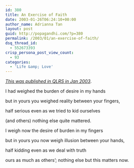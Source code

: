 ```yaml
---
id: 380
title: An Exercise of Faith
date: 2003-01-26T06:24:10+00:00
author_name: Adrianna Tan
layout: post
guid: http://popagandhi.com/?p=380
permalink: /2003/01/an-exercise-of-faith/
dsq_thread_id:
  - 552673393
crisp_persona_post_view_count:
  - 93
categories:
  - 'Life &amp; Love'
---
```

[_This was published in QLRS in Jan 2003_](http://www.qlrs.com/poem.asp?id=269).

I had weighed the burden of desire in my hands

but in yours you weighed reality between your fingers,

half serious even as we tried to kid ourselves

(and others) nothing else quite mattered.

I weigh now the desire of burden in my fingers

but in yours you now weigh illusion between your hands,

half kidding even as we deal with truth

ours as much as others’; nothing else but this matters now.
